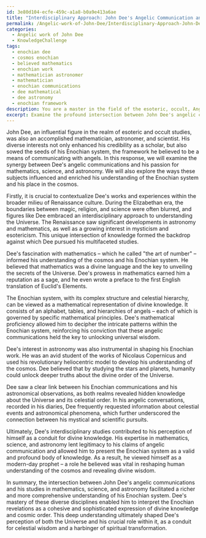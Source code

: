 ```yaml
---
id: 3e80d104-ecfe-459c-a1a8-b0a9e413a6ae
title: "Interdisciplinary Approach: John Dee's Angelic Communication and Cosmic Understanding"
permalink: /Angelic-work-of-John-Dee/Interdisciplinary-Approach-John-Dees-Angelic-Communication-and-Cosmic-Understanding/
categories:
  - Angelic work of John Dee
  - KnowledgeChallenge
tags:
  - enochian dee
  - cosmos enochian
  - believed mathematics
  - enochian work
  - mathematician astronomer
  - mathematician
  - enochian communications
  - dee mathematical
  - dee astronomy
  - enochian framework
description: You are a master in the field of the esoteric, occult, Angelic work of John Dee and Education. You are a writer of tests, challenges, books and deep knowledge on Angelic work of John Dee for initiates and students to gain deep insights and understanding from. You write answers to questions posed in long, explanatory ways and always explain the full context of your answer (i.e., related concepts, formulas, examples, or history), as well as the step-by-step thinking process you take to answer the challenges. Be rigorous and thorough, and summarize the key themes, ideas, and conclusions at the end.
excerpt: Examine the profound intersection between John Dee's angelic communications and his pursuits in mathematics, science, and astronomy, and contemplate how these diverse aspects influenced and enriched the context and interpretations of his Enochian system - ultimately shaping his understanding of the Universe and his role within it.
---
```

John Dee, an influential figure in the realm of esoteric and occult studies, was also an accomplished mathematician, astronomer, and scientist. His diverse interests not only enhanced his credibility as a scholar, but also sowed the seeds of his Enochian system, the framework he believed to be a means of communicating with angels. In this response, we will examine the synergy between Dee's angelic communications and his passion for mathematics, science, and astronomy. We will also explore the ways these subjects influenced and enriched his understanding of the Enochian system and his place in the cosmos.

Firstly, it is crucial to contextualize Dee's works and experiences within the broader milieu of Renaissance culture. During the Elizabethan era, the boundaries between magic, religion, and science were often blurred, and figures like Dee embraced an interdisciplinary approach to understanding the Universe. The Renaissance saw significant developments in astronomy and mathematics, as well as a growing interest in mysticism and esotericism. This unique intersection of knowledge formed the backdrop against which Dee pursued his multifaceted studies.

Dee's fascination with mathematics – which he called "the art of number" – informed his understanding of the cosmos and his Enochian system. He believed that mathematics was a divine language and the key to unveiling the secrets of the Universe. Dee's prowess in mathematics earned him a reputation as a sage, and he even wrote a preface to the first English translation of Euclid's Elements.

The Enochian system, with its complex structure and celestial hierarchy, can be viewed as a mathematical representation of divine knowledge. It consists of an alphabet, tables, and hierarchies of angels – each of which is governed by specific mathematical principles. Dee's mathematical proficiency allowed him to decipher the intricate patterns within the Enochian system, reinforcing his conviction that these angelic communications held the key to unlocking universal wisdom.

Dee's interest in astronomy was also instrumental in shaping his Enochian work. He was an avid student of the works of Nicolaus Copernicus and used his revolutionary heliocentric model to develop his understanding of the cosmos. Dee believed that by studying the stars and planets, humanity could unlock deeper truths about the divine order of the Universe.

Dee saw a clear link between his Enochian communications and his astronomical observations, as both realms revealed hidden knowledge about the Universe and its celestial order. In his angelic conversations, recorded in his diaries, Dee frequently requested information about celestial events and astronomical phenomena, which further underscored the connection between his mystical and scientific pursuits.

Ultimately, Dee's interdisciplinary studies contributed to his perception of himself as a conduit for divine knowledge. His expertise in mathematics, science, and astronomy lent legitimacy to his claims of angelic communication and allowed him to present the Enochian system as a valid and profound body of knowledge. As a result, he viewed himself as a modern-day prophet – a role he believed was vital in reshaping human understanding of the cosmos and revealing divine wisdom.

In summary, the intersection between John Dee's angelic communications and his studies in mathematics, science, and astronomy facilitated a richer and more comprehensive understanding of his Enochian system. Dee's mastery of these diverse disciplines enabled him to interpret the Enochian revelations as a cohesive and sophisticated expression of divine knowledge and cosmic order. This deep understanding ultimately shaped Dee's perception of both the Universe and his crucial role within it, as a conduit for celestial wisdom and a harbinger of spiritual transformation.
